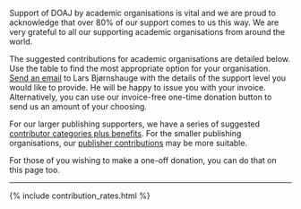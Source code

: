 Support of DOAJ by academic organisations is vital and we are proud to acknowledge that over 80% of our support comes to us this way. We are very grateful to all our supporting academic organisations from around the world.

The suggested contributions for academic organisations are detailed below. Use the table to find the most appropriate option for your organisation. [Send an email](mailto:lars@doaj.org) to Lars Bjørnshauge with the details of the support level you would like to provide. He will be happy to issue you with your invoice. Alternatively, you can use our invoice-free one-time donation button to send us an amount of your choosing.

For our larger publishing supporters, we have a series of suggested [contributor categories plus benefits](/support/sponsors/). For the smaller publishing organisations, our [publisher contributions](/support/publisher-supporters/) may be more suitable.

For those of you wishing to make a one-off donation, you can do that on this page too.

---

{% include contribution_rates.html %}
